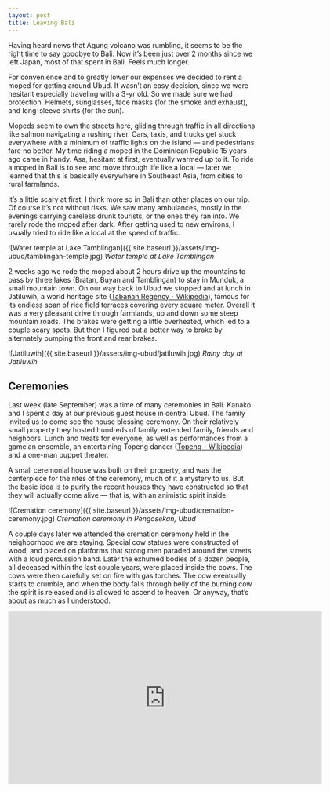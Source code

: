 ```yaml
---
layout: post
title: Leaving Bali
---
```


Having heard news that Agung volcano was rumbling, it seems to be the right time to say goodbye to Bali. Now it’s been just over 2 months since we left Japan, most of that spent in Bali. Feels much longer.

For convenience and to greatly lower our expenses we decided to rent a moped for getting around Ubud. It wasn’t an easy decision, since we were hesitant especially traveling with a 3-yr old. So we made sure we had protection. Helmets, sunglasses, face masks (for the smoke and exhaust), and long-sleeve shirts (for the sun).

Mopeds seem to own the streets here, gliding through traffic in all directions like salmon navigating a rushing river. Cars,  taxis, and trucks get stuck everywhere with a minimum of traffic lights on the island — and pedestrians fare no better. My time riding a moped in the Dominican Republic 15 years ago came in handy. Asa, hesitant at first, eventually warmed up to it. To ride a moped in Bali is to see and move through life like a local — later we learned that this is basically everywhere in Southeast Asia, from cities to rural farmlands.

It’s a little scary at first, I think more so in Bali than other places on our trip. Of course it’s not without risks. We saw many ambulances, mostly in the evenings carrying careless drunk tourists, or the ones they ran into. We rarely rode the moped after dark. After getting used to new environs,  I usually tried to ride like a local at the speed of traffic.

![Water temple at Lake Tamblingan]({{ site.baseurl }}/assets/img-ubud/tamblingan-temple.jpg)
*Water temple at Lake Tamblingan*

2 weeks ago we rode the moped about 2 hours drive up the mountains to pass by three lakes (Bratan, Buyan and Tamblingan) to stay in Munduk, a small mountain town. On our way back to Ubud we stopped and at lunch in Jatiluwih, a world heritage site ([Tabanan Regency - Wikipedia](https://www.wikiwand.com/en/Tabanan_Regency#/Jatiluwih)), famous for its endless span of rice field terraces covering every square meter. Overall it was a very pleasant drive through farmlands, up and down some steep mountain roads. The brakes were getting a little overheated, which led to a couple scary spots.  But then I figured out a better way to brake by alternately pumping the front and rear brakes.

![Jatiluwih]({{ site.baseurl }}/assets/img-ubud/jatiluwih.jpg)
*Rainy day at Jatiluwih*

## Ceremonies
Last week (late September) was a time of many ceremonies in Bali. Kanako and I spent a day at our previous guest house in central Ubud. The family invited us to come see the house blessing ceremony. On their relatively small property they hosted hundreds of family, extended family, friends and neighbors. Lunch and treats for everyone, as well as performances from a gamelan ensemble, an entertaining Topeng dancer ([Topeng - Wikipedia](https://www.wikiwand.com/en/Topeng)) and a one-man puppet theater.

A small ceremonial house was built on their property, and was the centerpiece for the rites of the ceremony, much of it a mystery to us. But the basic idea is to purify the recent houses they have constructed so that they will actually come alive — that is, with an animistic spirit inside.

![Cremation ceremony]({{ site.baseurl }}/assets/img-ubud/cremation-ceremony.jpg)
*Cremation ceremony in Pengosekan, Ubud*

A couple days later we attended the cremation ceremony held in the neighborhood we are staying. Special cow statues were constructed of wood, and placed on platforms that strong men paraded around the streets with a loud percussion band. Later the exhumed bodies of a dozen people, all deceased within the last couple years, were placed inside the cows. The cows were then carefully set on fire with gas torches. The cow eventually starts to crumble, and when the body falls through belly of the burning cow the spirit is released and is allowed to ascend to heaven. Or anyway, that’s about as much as I understood.

<div class="video-container">
<iframe width="640" height="352" frameborder="0" allowfullscreen="" src="https://drive.google.com/file/d/0BxmSVShEdSswdDRrVW5zcXk3ajQ/preview"></iframe>
</div>
